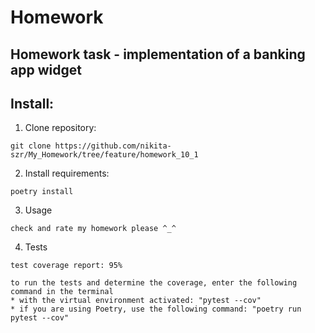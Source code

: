 # Homework 
## Homework task - implementation of a banking app widget
## Install:
1. Clone repository:
```
git clone https://github.com/nikita-szr/My_Homework/tree/feature/homework_10_1
```
2. Install requirements: 
```
poetry install
```
3. Usage
```
check and rate my homework please ^_^
```
4. Tests
```
test coverage report: 95%

to run the tests and determine the coverage, enter the following command in the terminal 
* with the virtual environment activated: "pytest --cov"
* if you are using Poetry, use the following command: "poetry run pytest --cov"

```